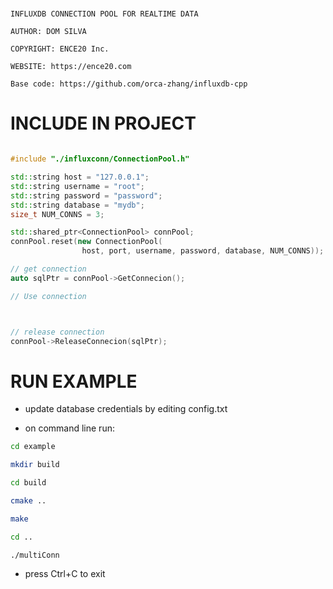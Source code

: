 # ##########################################################

    INFLUXDB CONNECTION POOL FOR REALTIME DATA

    AUTHOR: DOM SILVA

    COPYRIGHT: ENCE20 Inc.

    WEBSITE: https://ence20.com

    Base code: https://github.com/orca-zhang/influxdb-cpp

# ##########################################################


# INCLUDE IN PROJECT

``` C++

#include "./influxconn/ConnectionPool.h"

std::string host = "127.0.0.1";
std::string username = "root";
std::string password = "password";
std::string database = "mydb";
size_t NUM_CONNS = 3;

std::shared_ptr<ConnectionPool> connPool;
connPool.reset(new ConnectionPool(
                host, port, username, password, database, NUM_CONNS));

// get connection
auto sqlPtr = connPool->GetConnecion();

// Use connection



// release connection
connPool->ReleaseConnecion(sqlPtr);

```

# RUN EXAMPLE

- update database credentials by editing config.txt 

- on command line run:

``` bash 
cd example

mkdir build 

cd build

cmake .. 

make

cd ..

./multiConn

```

- press Ctrl+C to exit


